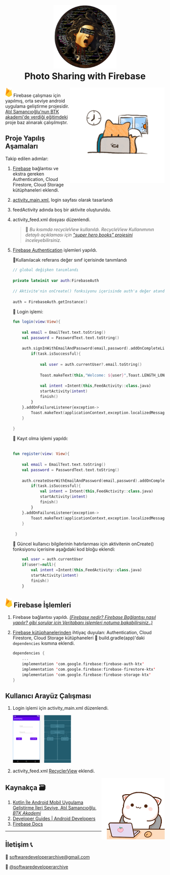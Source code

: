 <h1 align="center">
  <br>
  <a href="https://github.com/zeynepaslierhan/.NetCoreArchive"><img src="https://github.com/zeynepaslierhan/zeynepaslierhan/blob/main/img/Logo.png" alt="SoftwareDeveloperArchive" width="200"></a>
  <br>
  Photo Sharing with Firebase
  <br>
</h1>

<img src="https://github.com/zeynepaslierhan/zeynepaslierhan/blob/main/img/gifs/Giri%C5%9F.gif" align="right" height="300">

<img src="https://github.com/zeynepaslierhan/AndroidAppwithKotlin/blob/main/img/Firebase.png" height="30"> Firebase çalışması için yapılmış, orta seviye android uygulama geliştirme projesidir. [Atıl Samancıoğlu'nun BTK akademi'de verdiği eğitimdeki](https://www.btkakademi.gov.tr/portal/course/kotlin-ile-android-mobil-uygulama-gelistirme-egitimi-temel-seviye-10274) proje baz alınarak çalışılmıştır.

## Proje Yapılış Aşamaları

Takip edilen adımlar:

1. [Firebase](https://github.com/zeynepaslierhan/AndroidAppwithKotlin/tree/main/AndroidAppwithKotlinPractices/photoSharingwithFirebase#-firebase-i%CC%87%C5%9Flemleri) bağlantısı ve ekstra gereken Authentication, Cloud Firestore, Cloud Storage kütüphaneleri eklendi.
2. [activity_main.xml](https://github.com/zeynepaslierhan/AndroidAppwithKotlin/tree/main/AndroidAppwithKotlinPractices/photoSharingwithFirebase#kullan%C4%B1c%C4%B1-aray%C3%BCz-%C3%A7al%C4%B1%C5%9Fmas%C4%B1), login sayfası olarak tasarlandı
3. feedActivity adında boş bir aktivite oluşturuldu.
4. activity_feed.xml dosyası düzenlendi. 
   
   > 📢 *Bu kısımda recycleView kullanıldı. RecycleView Kullanımının detaylı açıklaması için ["super hero books" projesini](https://github.com/zeynepaslierhan/AndroidAppwithKotlin/tree/main/AndroidAppwithKotlinPractices/superHeroBooks) inceleyebilirsiniz.*

5. [Firebase Authentication](https://firebase.google.com/docs/auth/android/start) işlemleri yapıldı. 

    📌Kullanılacak referans değer sınıf içerisinde tanımlandı
    ```kotlin
    // global değişken tanımlandı

    private lateinit var auth:FirebaseAuth

    // Aktivite'nin onCreate() fonksiyonu içerisinde auth'a değer atandı

    auth = FirebaseAuth.getInstance()
    ```

    📌 Login işlemi:
    ```kotlin
    fun login(view:View){

        val email = EmailText.text.toString()
        val password = PasswordText.text.toString()

        auth.signInWithEmailAndPassword(email,password).addOnCompleteListener { task->
            if(task.isSuccessful){

                val user = auth.currentUser?.email.toString()

                Toast.makeText(this,"Welcome: ${user}",Toast.LENGTH_LONG).show()

                val intent =Intent(this,FeedActivity::class.java)
                startActivity(intent)
                finish()
            }
        }.addOnFailureListener{exception->
            Toast.makeText(applicationContext,exception.localizedMessage,Toast.LENGTH_LONG).show()
        }

    }
    ```

    📌 Kayıt olma işlemi yapıldı:
    ```kotlin

    fun register(view: View){

        val email = EmailText.text.toString()
        val password = PasswordText.text.toString()

        auth.createUserWithEmailAndPassword(email,password).addOnCompleteListener { task->
            if(task.isSuccessful){
                val intent = Intent(this,FeedActivity::class.java)
                startActivity(intent)
                finish()
            }
        }.addOnFailureListener{exception->
            Toast.makeText(applicationContext,exception.localizedMessage,Toast.LENGTH_LONG).show()
        }

     }

    ```

    📌 Güncel kullanıcı bilgilerinin hatırlanması için aktivitenin onCreate() fonksiyonu içerisine aşağıdaki kod bloğu eklendi:
    
    ```kotlin
        val user = auth.currentUser
        if(user!=null){
            val intent =Intent(this,FeedActivity::class.java)
            startActivity(intent)
            finish()
        }
    ```

## <img src="https://github.com/zeynepaslierhan/AndroidAppwithKotlin/blob/main/img/Firebase.png" height="30"> Firebase İşlemleri

1. Firebase bağlantısı yapıldı. [*(Firebase nedir? Firebase Bağlantısı nasıl yapılır? gibi sorular için Veritabanı işlemleri notuma bakabilirsiniz..)*](https://github.com/zeynepaslierhan/AndroidAppwithKotlin/blob/main/Veritaban%C4%B1%20%C4%B0%C5%9Flemleri.md)
2. [Firebase kütüphanelerinden](https://firebase.google.com/docs/android/setup#kotlin+ktx_2) ihtiyaç duyulan: Authentication, Cloud Firestore, Cloud Storage kütüphaneleri 📍 build.gradle(app)'daki `dependencies` kısmına eklendi.

    ```kotlin
    dependencies {
        ...
        implementation 'com.google.firebase:firebase-auth-ktx'
        implementation 'com.google.firebase:firebase-firestore-ktx'
        implementation 'com.google.firebase:firebase-storage-ktx'
    }
    ```

## Kullanıcı Arayüz Çalışması

1. Login işlemi için activity_main.xml düzenlendi.

    <img src="https://github.com/zeynepaslierhan/AndroidAppwithKotlin/blob/main/img/photoSharingWithFirebase/LoginView.png" height="150">

2. activity_feed.xml [RecyclerView](https://github.com/zeynepaslierhan/AndroidAppwithKotlin/tree/main/AndroidAppwithKotlinPractices/superHeroBooks) eklendi.

<img src="https://github.com/zeynepaslierhan/zeynepaslierhan/blob/main/img/gifs/%C4%B0%C5%9FimBittiSanm%C4%B1%C5%9F%C4%B1md%C4%B1r.gif" align="right">


## Kaynakça :card_file_box:

1. [Kotlin İle Android Mobil Uygulama Geliştirme İleri Seviye, Atıl Samancıoğlu, *BTK Akademi*](https://www.btkakademi.gov.tr/portal/course/kotlin-ile-android-mobil-uygulama-gelistirme-ileri-seviye-10359)
2. [Developer Guides | Android Developers](https://developer.android.com/guide)
3. [Firebase Docs](https://firebase.google.com/docs/android/setup#kotlin+ktx_2)

---

## İletişim :telephone_receiver:

:e-mail:  softwaredeveloperarchive@gmail.com

:iphone: [@softwaredeveloperarchive](https://www.instagram.com/softwaredeveloperarchive/)
